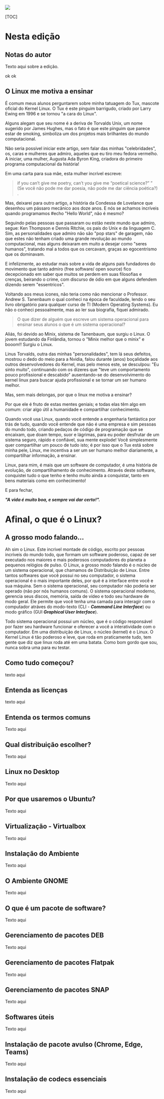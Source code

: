 ![](capa.png)





[TOC]

# Nesta edição

## Notas do autor

Texto aqui sobre a edição.

ok
ok




## O Linux me motiva a ensinar

É comum meus alunos perguntarem sobre minha tatuagem do Tux, mascote oficial do Kernel Linux. O Tux é este pinguim barrigudo, criado por Larry Ewing em 1996 e se tornou "a cara do Linux".

Alguns alegam que seu nome é a deriva de Torvalds Unix, um nome sugerido por James Hughes, mas o fato é que este pinguim que parece estar de smoking, simboliza um dos projetos mais brilhantes do mundo computacional.

Não seria possível iniciar este artigo, sem falar das minhas "celebridades", os, caras e mulheres que admiro, aqueles que eu tiro meu fedora vermelho. A iniciar, uma mulher, Augusta Ada Byron King, criadora do primeiro programa computacional da história!

Em uma carta para sua mãe, esta mulher incrível escreve:

> if you can’t give me poetry, can’t you give me “poetical science?” ” (Se você não pode me dar poesia, não pode me dar ciência poética?) .

Mas, deixarei para outro artigo, a história da Condessa de Lovelance que desenhou um pássaro mecânico aos doze anos. E nós se achamos incríveis quando programamos #echo "Hello World", não é mesmo?

Seguindo pelas pessoas que passaram ou estão neste mundo que admiro, segue: Ken Thompson e Dennis Ritchie, os pais do Unix e da linguagem C. Sim, as personalidades que admiro não são "pop stars" de garagem, não que estes não tenham criado uma grande revolução ao mundo computacional, mas alguns deixaram em muito a desejar como "seres humanos", tratando mal a todos que os cercavam, graças ao egocentrismo que os dominavam.

E infelizmente, ao estudar mais sobre a vida de alguns pais fundadores do movimento que tanto admiro (free software/ open source) fico decepcionado em saber que muitos se perdem em suas filosofias e crenças, beirando o crime, com discurso de ódio em que alguns defendem dizendo serem "essentricos".

Voltando aos meus ícones, não teria como não mencionar o Professor. Andrew S. Tanenbaum o qual conheci na época de faculdade, lendo o seu livro obrigatório para qualquer curso de TI (Modern Operating Systems). Eu não o conheci pessoalmente, mas ao ler sua biografia, fiquei admirado.

> O que dizer de alguém que escreve um sistema operacional para ensinar seus alunos o que é um sistema operacional?

Aliás, foi devido ao Minix, sistema de Tanenbaum, que surgiu o Linux. O jovem estudando da Finlândia, tornou o "Minix melhor que o minix" e booom!! Surgiu o Linux.

Linus Torvalds, outra das minhas "personalidades", tem lá seus defeitos, mostrou o dedo do meio para a Nvidia, falou durante (anos) boçalidade aos outros desenvolvedores do Kernel, mas pelo menos este, se desculpou: "Eu sinto muito", continuando com os dizeres que "teve um comportamento pouco profissional e descabido" ausentando-se do desenvolvimento do kernel linux para buscar ajuda profissional e se tornar um ser humano melhor.

Mas, sem mais delongas, por que o linux me motiva a ensinar?

Por que ele é fruto de estas mentes geniais; e todas elas têm algo em comum: criar algo útil a humanidade e compartilhar conhecimento.

Quando você usa Linux, quando você entende a engenharia fantástica por trás de tudo, quando você entende que não é uma empresa e sim pessoas do mundo todo, criando pedaços de código de programação que se encaixam, que doam tempo, suor e lágrimas, para eu poder desfrutar de um sistema seguro, rápido e confiável, sua mente explode! Você simplesmente quer compartilhar um pouco de tudo isto; é por isso que o Tux está sobre minha pele, Linux, me incentiva a ser um ser humano melhor diariamente, a compartilhar informação, a ensinar.

Linux, para mim, é mais que um software de computador, é uma história de evolução, de compartilhamento de conhecimento. Através deste software, conquistei tudo o que tenho e tenho muito ainda a conquistar, tanto em bens materiais como em conhecimento!

E para fechar,

***"A vida é muito boa, e sempre vai dar certo!".***

# Afinal, o que é o Linux?

## A grosso modo falando...

Ah sim o Linux. Este incrivel montade de código, escrito por pessoas incríveis do mundo todo, que formam um software poderoso, capaz de ser executado nos maiores e mais poderosos computadores do planeta a pequenos relógios de pulso. O Linux, a grosso modo falando é o núcleo de um sistema operacional, que chamamos de Distribuição de Linux. Entre tantos softwares que você possui no seu computador, o sistema operacional é o mais importante deles, por quê é a interface entre você e sua máquina. Sem o sistema operacional, seu computador não poderia ser operado (não por nós humanos comuns). O sistema operacional moderno, gerencia seus discos, memória, saída de vídeo e todo seu hardware de modo geral. Ele permite que você tenha uma camada para interagir com o computador atráves do modo-texto (CLI - ***Command Line Interface***) ou modo gráfico (GUI ***Graphical User Interface***).

Todo sistema operacional possui um núcleo, que é o código responsável por fazer seu hardware funcionar e oferecer a você a interatividade com o computador. Em uma distribuição de Linux, o núcleo (kernel) é o Linux. O Kernel Linux é tão poderoso e leve, que roda em praticamente tudo, tem gente que diz que linux roda até em uma batata. Como bom gordo que sou, nunca sobra uma para eu testar.



## Como tudo começou?

texto aqui

## Entenda as licenças

texto aqui

## Entenda os termos comuns

Texto aqui

## Qual distribuição escolher?

Texto aqui

## Linux no Desktop

Texto aqui

## Por que usaremos o Ubuntu?

Texto aqui

## Virtualização - Virtualbox

Texto aqui

## Instalação do Ambiente

Texto aqui

## O Ambiente GNOME

Texto aqui

## O que é um pacote de software?

Texto aqui

## Gerenciamento de pacotes DEB

Texto aqui

## Gerenciamento de pacotes Flatpak

Texto aqui

## Gerenciamento de pacotes SNAP

Texto aqui

## Softwares úteis

Texto aqui

## Instalação de pacote avulso (Chrome, Edge, Teams)

Texto aqui

## Instalação de codecs essenciais

Texto aqui



